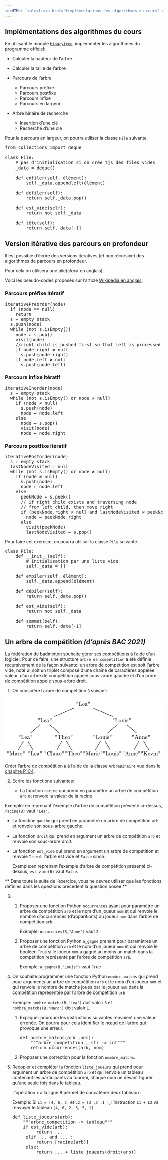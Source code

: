 ```yaml
---
tocHTML: '<ul><li><a href="#implémentations-des-algorithmes-du-cours" data-localhref="true">Implémentations des algorithmes du cours</a></li><li><a href="#version-itérative-des-parcours-en-profondeur" data-localhref="true">Version itérative des parcours en profondeur</a></li><ul><li><a href="#parcours-préfixe-itératif" data-localhref="true">Parcours préfixe itératif</a></li><li><a href="#parcours-infixe-itératif" data-localhref="true">Parcours infixe itératif</a></li><li><a href="#parcours-postfixe-itératif" data-localhref="true">Parcours postfixe itératif</a></li></ul><li><a href="#un-arbre-de-compétition-daprès-bac-2021" data-localhref="true">Un arbre de compétition <em>(d’après BAC 2021)</em></a></li></ul>'
---
```






<h2 id="implémentations-des-algorithmes-du-cours" class="anchored">Implémentations des algorithmes du cours</h2>
<p>En utilisant le module <a href="https://github.com/joowani/binarytree"><code>binarytree</code></a>, implémenter les algorithmes du programme officiel:</p>
<ul>
<li><p>Calculer la hauteur de l’arbre</p></li>
<li><p>Calculer la taille de l’arbre</p></li>
<li><p>Parcours de l’arbre</p>
<ul>
<li>Parcours préfixe</li>
<li>Parcours postfixe</li>
<li>Parcours infixe</li>
<li>Parcours en largeur</li>
</ul></li>
<li><p>Arbre binaire de recherche</p>
<ul>
<li>Insertion d’une clé</li>
<li>Recherche d’une clé</li>
</ul></li>
</ul>
<p>Pour le parcours en largeur, on pourra utiliser la classe <code>File</code> suivante.</p>
<div class="highlight"><pre><span></span><span class="kn">from</span> <span class="nn">collections</span> <span class="kn">import</span> <span class="n">deque</span>
<span></span>
<span class="k">class</span> <span class="nc">File</span><span class="p">:</span>
<span class="c1">    # pas d'initialisation si on crée tjs des files vides</span>
<span class="n">    _data</span> <span class="o">=</span> <span class="n">deque</span><span class="p">()</span>
<span class="k">    
    def</span> <span class="nf">enfiler</span><span class="p">(</span><span class="bp">self</span><span class="p">,</span> <span class="n">élément</span><span class="p">):</span>
<span class="bp">        self</span><span class="o">.</span><span class="n">_data</span><span class="o">.</span><span class="n">appendleft</span><span class="p">(</span><span class="n">élément</span><span class="p">)</span>
<span class="k">    
    def</span> <span class="nf">défiler</span><span class="p">(</span><span class="bp">self</span><span class="p">):</span>
<span class="k">        return</span> <span class="bp">self</span><span class="o">.</span><span class="n">_data</span><span class="o">.</span><span class="n">pop</span><span class="p">()</span>
<span class="k">    
    def</span> <span class="nf">est_vide</span><span class="p">(</span><span class="bp">self</span><span class="p">):</span>
<span class="k">        return</span> <span class="ow">not</span> <span class="bp">self</span><span class="o">.</span><span class="n">_data</span>
<span></span>
<span class="k">    def</span> <span class="nf">tête</span><span class="p">(</span><span class="bp">self</span><span class="p">):</span>
<span class="k">        return</span> <span class="bp">self</span><span class="o">.</span><span class="n">_data</span><span class="p">[</span><span class="o">-</span><span class="mi">1</span><span class="p">]</span>
</pre></div>

<h2 id="version-itérative-des-parcours-en-profondeur" class="anchored">Version itérative des parcours en profondeur</h2>
<p>Il est possible d’écrire des versions iteratives (et non récursive) des algorithmes de parcours en profondeur.</p>
<p>Pour cela on utilisera une pile(<em>stack</em> en anglais).</p>
<p>Voici les pseudo-codes proposés sur l’article <a href="https://en.wikipedia.org/wiki/Tree_traversal#Implementations">Wikipédia en anglais</a>.</p>
<h3 id="parcours-préfixe-itératif" class="anchored">Parcours préfixe itératif</h3>
<div class="highlight"><pre><span></span><span class="nv">iterativePreorder</span><span class="ss">(</span><span class="nv">node</span><span class="ss">)</span>
<span class="w">  </span><span class="k">if</span><span class="w"> </span><span class="ss">(</span><span class="nv">node</span><span class="w"> </span><span class="o">==</span><span class="w"> </span><span class="nv">null</span><span class="ss">)</span>
<span class="w">    </span><span class="k">return</span>
<span class="w">  </span><span class="nv">s</span><span class="w"> </span>←<span class="w"> </span><span class="nv">empty</span><span class="w"> </span><span class="nv">stack</span>
<span class="w">  </span><span class="nv">s</span>.<span class="nv">push</span><span class="ss">(</span><span class="nv">node</span><span class="ss">)</span>
<span class="w">  </span><span class="k">while</span><span class="w"> </span><span class="ss">(</span><span class="nv">not</span><span class="w"> </span><span class="nv">s</span>.<span class="nv">isEmpty</span><span class="ss">())</span>
<span class="w">    </span><span class="nv">node</span><span class="w"> </span>←<span class="w"> </span><span class="nv">s</span>.<span class="nv">pop</span><span class="ss">()</span>
<span class="w">    </span><span class="nv">visit</span><span class="ss">(</span><span class="nv">node</span><span class="ss">)</span>
<span class="w">    </span><span class="o">//</span><span class="nv">right</span><span class="w"> </span><span class="nv">child</span><span class="w"> </span><span class="nv">is</span><span class="w"> </span><span class="nv">pushed</span><span class="w"> </span><span class="nv">first</span><span class="w"> </span><span class="nv">so</span><span class="w"> </span><span class="nv">that</span><span class="w"> </span><span class="nv">left</span><span class="w"> </span><span class="nv">is</span><span class="w"> </span><span class="nv">processed</span><span class="w"> </span><span class="nv">first</span>
<span class="w">    </span><span class="k">if</span><span class="w"> </span><span class="nv">node</span>.<span class="nv">right</span><span class="w"> </span>≠<span class="w"> </span><span class="nv">null</span>
<span class="w">      </span><span class="nv">s</span>.<span class="nv">push</span><span class="ss">(</span><span class="nv">node</span>.<span class="nv">right</span><span class="ss">)</span>
<span class="w">    </span><span class="k">if</span><span class="w"> </span><span class="nv">node</span>.<span class="nv">left</span><span class="w"> </span>≠<span class="w"> </span><span class="nv">null</span>
<span class="w">      </span><span class="nv">s</span>.<span class="nv">push</span><span class="ss">(</span><span class="nv">node</span>.<span class="nv">left</span><span class="ss">)</span>
</pre></div>

<h3 id="parcours-infixe-itératif" class="anchored">Parcours infixe itératif</h3>
<div class="highlight"><pre><span></span><span class="nv">iterativeInorder</span><span class="ss">(</span><span class="nv">node</span><span class="ss">)</span>
<span class="w">  </span><span class="nv">s</span><span class="w"> </span>←<span class="w"> </span><span class="nv">empty</span><span class="w"> </span><span class="nv">stack</span>
<span class="w">  </span><span class="k">while</span><span class="w"> </span><span class="ss">(</span><span class="nv">not</span><span class="w"> </span><span class="nv">s</span>.<span class="nv">isEmpty</span><span class="ss">()</span><span class="w"> </span><span class="nv">or</span><span class="w"> </span><span class="nv">node</span><span class="w"> </span>≠<span class="w"> </span><span class="nv">null</span><span class="ss">)</span>
<span class="w">    </span><span class="k">if</span><span class="w"> </span><span class="ss">(</span><span class="nv">node</span><span class="w"> </span>≠<span class="w"> </span><span class="nv">null</span><span class="ss">)</span>
<span class="w">      </span><span class="nv">s</span>.<span class="nv">push</span><span class="ss">(</span><span class="nv">node</span><span class="ss">)</span>
<span class="w">      </span><span class="nv">node</span><span class="w"> </span>←<span class="w"> </span><span class="nv">node</span>.<span class="nv">left</span>
<span class="w">    </span><span class="k">else</span>
<span class="w">      </span><span class="nv">node</span><span class="w"> </span>←<span class="w"> </span><span class="nv">s</span>.<span class="nv">pop</span><span class="ss">()</span>
<span class="w">      </span><span class="nv">visit</span><span class="ss">(</span><span class="nv">node</span><span class="ss">)</span>
<span class="w">      </span><span class="nv">node</span><span class="w"> </span>←<span class="w"> </span><span class="nv">node</span>.<span class="nv">right</span>
</pre></div>

<h3 id="parcours-postfixe-itératif" class="anchored">Parcours postfixe itératif</h3>
<div class="highlight"><pre><span></span><span class="nv">iterativePostorder</span><span class="ss">(</span><span class="nv">node</span><span class="ss">)</span>
<span class="w">  </span><span class="nv">s</span><span class="w"> </span>←<span class="w"> </span><span class="nv">empty</span><span class="w"> </span><span class="nv">stack</span>
<span class="w">  </span><span class="nv">lastNodeVisited</span><span class="w"> </span>←<span class="w"> </span><span class="nv">null</span>
<span class="w">  </span><span class="k">while</span><span class="w"> </span><span class="ss">(</span><span class="nv">not</span><span class="w"> </span><span class="nv">s</span>.<span class="nv">isEmpty</span><span class="ss">()</span><span class="w"> </span><span class="nv">or</span><span class="w"> </span><span class="nv">node</span><span class="w"> </span>≠<span class="w"> </span><span class="nv">null</span><span class="ss">)</span>
<span class="w">    </span><span class="k">if</span><span class="w"> </span><span class="ss">(</span><span class="nv">node</span><span class="w"> </span>≠<span class="w"> </span><span class="nv">null</span><span class="ss">)</span>
<span class="w">      </span><span class="nv">s</span>.<span class="nv">push</span><span class="ss">(</span><span class="nv">node</span><span class="ss">)</span>
<span class="w">      </span><span class="nv">node</span><span class="w"> </span>←<span class="w"> </span><span class="nv">node</span>.<span class="nv">left</span>
<span class="w">    </span><span class="k">else</span>
<span class="w">      </span><span class="nv">peekNode</span><span class="w"> </span>←<span class="w"> </span><span class="nv">s</span>.<span class="nv">peek</span><span class="ss">()</span>
<span class="w">      </span><span class="o">//</span><span class="w"> </span><span class="k">if</span><span class="w"> </span><span class="nv">right</span><span class="w"> </span><span class="nv">child</span><span class="w"> </span><span class="nv">exists</span><span class="w"> </span><span class="nv">and</span><span class="w"> </span><span class="nv">traversing</span><span class="w"> </span><span class="nv">node</span>
<span class="w">      </span><span class="o">//</span><span class="w"> </span><span class="nv">from</span><span class="w"> </span><span class="nv">left</span><span class="w"> </span><span class="nv">child</span>,<span class="w"> </span><span class="k">then</span><span class="w"> </span><span class="nv">move</span><span class="w"> </span><span class="nv">right</span>
<span class="w">      </span><span class="k">if</span><span class="w"> </span><span class="ss">(</span><span class="nv">peekNode</span>.<span class="nv">right</span><span class="w"> </span>≠<span class="w"> </span><span class="nv">null</span><span class="w"> </span><span class="nv">and</span><span class="w"> </span><span class="nv">lastNodeVisited</span><span class="w"> </span>≠<span class="w"> </span><span class="nv">peekNode</span>.<span class="nv">right</span><span class="ss">)</span>
<span class="w">        </span><span class="nv">node</span><span class="w"> </span>←<span class="w"> </span><span class="nv">peekNode</span>.<span class="nv">right</span>
<span class="w">      </span><span class="k">else</span>
<span class="w">        </span><span class="nv">visit</span><span class="ss">(</span><span class="nv">peekNode</span><span class="ss">)</span>
<span class="w">        </span><span class="nv">lastNodeVisited</span><span class="w"> </span>←<span class="w"> </span><span class="nv">s</span>.<span class="nv">pop</span><span class="ss">()</span>
</pre></div>

<p>Pour faire cet exercice, on pourra utiliser la classe <code>Pile</code> suivante.</p>
<div class="highlight"><pre><span></span><span class="k">class</span> <span class="nc">Pile</span><span class="p">:</span>
<span class="k">    def</span> <span class="fm">__init__</span><span class="p">(</span><span class="bp">self</span><span class="p">):</span>
<span class="c1">        # Initialisation par une liste vide</span>
<span class="bp">        self</span><span class="o">.</span><span class="n">_data</span> <span class="o">=</span> <span class="p">[]</span>
<span class="k">    
    def</span> <span class="nf">empiler</span><span class="p">(</span><span class="bp">self</span><span class="p">,</span> <span class="n">élément</span><span class="p">):</span>
<span class="bp">        self</span><span class="o">.</span><span class="n">_data</span><span class="o">.</span><span class="n">append</span><span class="p">(</span><span class="n">élément</span><span class="p">)</span>
<span class="k">    
    def</span> <span class="nf">dépiler</span><span class="p">(</span><span class="bp">self</span><span class="p">):</span>
<span class="k">        return</span> <span class="bp">self</span><span class="o">.</span><span class="n">_data</span><span class="o">.</span><span class="n">pop</span><span class="p">()</span>
<span class="k">    
    def</span> <span class="nf">est_vide</span><span class="p">(</span><span class="bp">self</span><span class="p">):</span>
<span class="k">        return</span> <span class="ow">not</span> <span class="bp">self</span><span class="o">.</span><span class="n">_data</span>
<span></span>
<span class="k">    def</span> <span class="nf">sommet</span><span class="p">(</span><span class="bp">self</span><span class="p">):</span>
<span class="k">        return</span> <span class="bp">self</span><span class="o">.</span><span class="n">_data</span><span class="p">[</span><span class="o">-</span><span class="mi">1</span><span class="p">]</span>
</pre></div>

<h2 id="un-arbre-de-compétition-daprès-bac-2021" class="anchored">Un arbre de compétition <em>(d’après BAC 2021)</em></h2>
<!-- Amérique du Nord 2021 Ex4 -->
<p>La fédération de badminton souhaite gérer ses compétitions à l’aide d’un logiciel. Pour ce faire, une structure <code>arbre de compétition</code> a été définie récursivement de la façon suivante: un arbre de compétition est soit l’arbre vide, noté ∅, soit un triplet composé d’une chaîne de caractères appelée valeur, d’un arbre de compétition appelé sous-arbre gauche et d’un arbre de compétition appelé sous-arbre droit.</p>
<ol type="1">
<li>On considère l’arbre de compétition <code>B</code> suivant:</li>
</ol>
<p><img src="./ex4-5.png" class="img-fluid"></p>
<p>Créer l’arbre de compétition <code>B</code> à l’aide de la classe <code>ArbreBinaire</code> vue dans le <a href="/tg/nsi/1-structures-de-donnees/4-arbres">chapitre P1C4</a>.</p>
<ol start="2" type="1">
<li><p>Écrire les fonctions suivantes:</p>
<ul>
<li>La fonction <code>racine</code> qui prend en paramètre un arbre de compétition <code>arb</code> et renvoie la valeur de la racine.</li>
</ul></li>
</ol>
<p>Exemple: en reprenant l’exemple d’arbre de compétition présenté ci-dessus, <code>racine(B)</code> vaut <code>"Lea"</code>.</p>
<ul>
<li><p>La fonction <code>gauche</code> qui prend en paramètre un arbre de compétition <code>arb</code> et renvoie son sous-arbre gauche.</p></li>
<li><p>La fonction <code>droit</code> qui prend en argument un arbre de compétition <code>arb</code> et renvoie son sous-arbre droit.</p></li>
<li><p>La fonction <code>est_vide</code> qui prend en argument un arbre de compétition et renvoie <code>True</code> si l’arbre est vide et <code>False</code> sinon.</p>
<p>Exemple:en reprenant l’exemple d’arbre de compétition présenté ci-dessus, <code>est_vide(B)</code> vaut <code>False</code>.</p></li>
</ul>
<p>** Dans toute la suite de l’exercice, vous ne devrez utiliser que les fonctions définies dans les questions précédent la question posée.**</p>
<ol start="3" type="1">
<li><p>&nbsp;</p>
<ol type="1">
<li><p>Proposer une fonction Python <code>occurrences</code> ayant pour paramètre un arbre de compétition <code>arb</code> et le nom d’un joueur <code>nom</code> et qui renvoie le nombre d’occurrences (d’apparitions) du joueur <code>nom</code> dans l’arbre de compétition <code>arb</code>.</p>
<p>Exemple: <code>occurences(B,"Anne")</code> vaut <code>2</code>.</p></li>
<li><p>Proposer une fonction Python <code>a_gagne</code> prenant pour paramètres un arbre de compétition <code>arb</code> et le nom d’un joueur <code>nom</code> et qui renvoie le booléen <code>True</code> si le joueur <code>nom</code> a gagné au moins un match dans la compétition représenté par l’arbre de compétition <code>arb</code>.</p>
<p>Exemple: <code>a_gagne(B,"Louis")</code> vaut True</p></li>
</ol></li>
<li><p>On souhaite programmer une fonction Python <code>nombre_matchs</code> qui prend pour arguments un arbre de compétition <code>arb</code> et le nom d’un joueur <code>nom</code> et qui renvoie le nombre de matchs joués par le joueur <code>nom</code> dans la compétition représentée par l’arbre de compétition <code>arb</code></p>
<p>Exemple: <code>nombre_matchs(B,"Lea")</code> doit valoir <code>3</code> et <code>nombre_matchs(B,"Marc")</code> doit valoir <code>1</code>.</p>
<ol type="1">
<li><p>Expliquer pourquoi les instructions suivantes renvoient une valeur erronée. On pourra pour cela identifier le nœud de l’arbre qui provoque une erreur.</p>
<div class="highlight"><pre><span></span><span class="k">def</span> <span class="nf">nombre_matchs</span><span class="p">(</span><span class="n">arb</span> <span class="p">,</span><span class="n">nom</span><span class="p">):</span>
<span class="w">    </span><span class="sd">"""arbre_competition , str -&gt; int"""</span>
<span class="k">    return</span> <span class="n">occurrences</span><span class="p">(</span><span class="n">arb</span><span class="p">,</span> <span class="n">nom</span><span class="p">)</span>
</pre></div>
</li>
<li><p>Proposer une correction pour la fonction <code>nombre_matchs</code>.</p></li>
</ol></li>
<li><p>Recopier et compléter la fonction <code>liste_joueurs</code> qui prend pour argument un arbre de compétition <code>arb</code> et qui renvoie un tableau contenant les participants au tournoi, chaque nom ne devant figurer qu’une seule fois dans le tableau.</p>
<p>L’opération <code>+</code> à la ligne 8 permet de concaténer deux tableaux.</p>
<p>Exemple: Si <code>L1 = [4, 6, 2]</code> et <code>L2 = [3 ,5 ,1 ]</code>, l’instruction <code>L1 + L2</code> va renvoyer le tableau <code>[4, 6, 2, 3, 5, 1]</code></p>

<div class="highlight"><pre><span></span><span class="k">def</span> <span class="nf">liste_joueurs</span><span class="p">(</span><span class="n">arb</span><span class="p">):</span>
<span class="w">    </span><span class="sd">"""arbre_competition -&gt; tableau"""</span>
<span class="k">    if</span> <span class="n">est_vide</span><span class="p">(</span><span class="n">arb</span><span class="p">):</span>
<span class="k">         return</span> <span class="o">...</span>
<span class="k">     elif</span> <span class="o">...</span> <span class="ow">and</span> <span class="o">...</span> <span class="p">:</span>
<span class="k">         return</span> <span class="p">[</span><span class="n">racine</span><span class="p">(</span><span class="n">arb</span><span class="p">)]</span>
<span class="k">     else</span><span class="p">:</span>
<span class="k">         return</span> <span class="o">...</span> <span class="o">+</span> <span class="n">liste_joueurs</span><span class="p">(</span><span class="n">droit</span><span class="p">(</span><span class="n">arb</span><span class="p">))</span>
</pre></div>
</li>
</ol>


